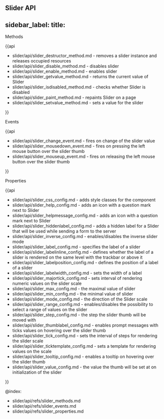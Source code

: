 Slider API
---
sidebar_label: 
title: 
---          
	
<div class='h2'>Methods</div>

{{api

- slider/api/slider_destructor_method.md - removes a slider instance and releases occupied resources
- slider/api/slider_disable_method.md - disables slider
- slider/api/slider_enable_method.md - enables slider
- slider/api/slider_getvalue_method.md - returns the current value of Slider
- slider/api/slider_isdisabled_method.md - checks whether Slider is disabled
- slider/api/slider_paint_method.md - repaints Slider on a page
- slider/api/slider_setvalue_method.md - sets a value for the slider

}}
<div class='h2'>Events</div>

{{api

- slider/api/slider_change_event.md - fires on change of the slider value
- slider/api/slider_mousedown_event.md - fires on pressing the left mouse button over the slider thumb
- slider/api/slider_mouseup_event.md - fires on releasing the left mouse button over the slider thumb

}}
<div class='h2'>Properties</div>

{{api

- slider/api/slider_css_config.md - adds style classes for the component
- slider/api/slider_help_config.md - adds an icon with a question mark next to Slider
- slider/api/slider_helpmessage_config.md - adds an icon with a question mark next to Slider
- slider/api/slider_hiddenlabel_config.md - adds a hidden label for a Slider that will be used while sending a form to the server
- slider/api/slider_inverse_config.md - enables/disables the inverse slider mode
- slider/api/slider_label_config.md - specifies the label of a slider
- slider/api/slider_labelinline_config.md - defines whether the label of a slider is rendered on the same level with the trackbar or above it
- slider/api/slider_labelposition_config.md - defines the position of a label of a slider
- slider/api/slider_labelwidth_config.md - sets the width of a label
- slider/api/slider_majortick_config.md - sets interval of rendering numeric values on the slider scale
- slider/api/slider_max_config.md - the maximal value of slider
- slider/api/slider_min_config.md - the minimal value of slider
- slider/api/slider_mode_config.md - the direction of the Slider scale
- slider/api/slider_range_config.md - enables/disables the possibility to select a range of values on the slider
- slider/api/slider_step_config.md - the step the slider thumb will be moved with
- slider/api/slider_thumblabel_config.md - enables prompt messages with ticks values on hovering over the slider thumb
- slider/api/slider_tick_config.md - sets the interval of steps for rendering the slider scale
- slider/api/slider_ticktemplate_config.md - sets a template for rendering values on the scale
- slider/api/slider_tooltip_config.md - enables a tooltip on hovering over the slider thumb
- slider/api/slider_value_config.md - the value the thumb will be set at on initialization of the slider

}}

@index:
- slider/api/refs/slider_methods.md
- slider/api/refs/slider_events.md
- slider/api/refs/slider_properties.md